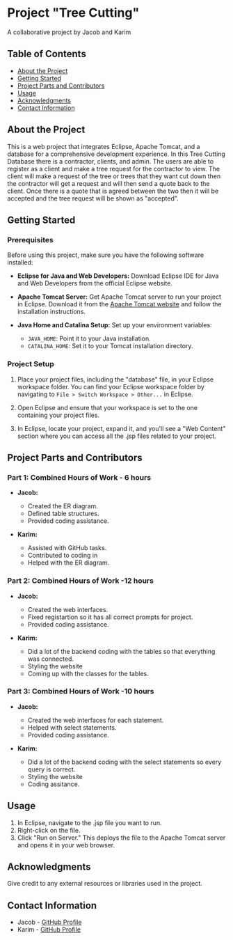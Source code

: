 
# Project "Tree Cutting"

A collaborative project by Jacob and Karim

## Table of Contents

- [About the Project](#about-the-project)
- [Getting Started](#getting-started)
- [Project Parts and Contributors](#project-parts-and-contributors)
- [Usage](#usage)
- [Acknowledgments](#acknowledgments)
- [Contact Information](#contact-information)

## About the Project

This is a web project that integrates Eclipse, Apache Tomcat, and a database for a comprehensive development experience. In this Tree Cutting Database there is a contractor, clients, and admin. The users are able to register as a client and make a tree request for the contractor to view. The client will make a request of the tree or trees that they want cut down then the contractor will get a request and will then send a quote back to the client. Once there is a quote that is agreed between the two then it will be accepted and the tree request will be shown as "accepted". 

## Getting Started

### Prerequisites

Before using this project, make sure you have the following software installed:

- **Eclipse for Java and Web Developers:** Download Eclipse IDE for Java and Web Developers from the official Eclipse website.

- **Apache Tomcat Server:** Get Apache Tomcat server to run your project in Eclipse. Download it from the [Apache Tomcat website](https://tomcat.apache.org) and follow the installation instructions.

- **Java Home and Catalina Setup:** Set up your environment variables:

    - `JAVA_HOME`: Point it to your Java installation.
    - `CATALINA_HOME`: Set it to your Tomcat installation directory.

### Project Setup

1. Place your project files, including the "database" file, in your Eclipse workspace folder. You can find your Eclipse workspace folder by navigating to `File > Switch Workspace > Other...` in Eclipse.

2. Open Eclipse and ensure that your workspace is set to the one containing your project files.

3. In Eclipse, locate your project, expand it, and you'll see a "Web Content" section where you can access all the .jsp files related to your project.

## Project Parts and Contributors

### Part 1: Combined Hours of Work - 6 hours

- **Jacob:**
  - Created the ER diagram.
  - Defined table structures.
  - Provided coding assistance.

- **Karim:**
  - Assisted with GitHub tasks.
  - Contributed to coding in 
  - Helped with the ER diagram.
 
### Part 2: Combined Hours of Work -12 hours

- **Jacob:**
  - Created the web interfaces.
  - Fixed registartion so it has all correct prompts for project. 
  - Provided coding assistance.

- **Karim:**
  - Did a lot of the backend coding with the tables so that everything was connected.
  - Styling the website
  - Coming up with the classes for the tables.

### Part 3: Combined Hours of Work -10 hours

- **Jacob:**
  - Created the web interfaces for each statement.
  - Helped with select statements. 
  - Provided coding assistance.

- **Karim:**
  - Did a lot of the backend coding with the select statements so every query is correct.
  - Styling the website
  - Coding assitance. 

## Usage

1. In Eclipse, navigate to the .jsp file you want to run.
2. Right-click on the file.
3. Click "Run on Server." This deploys the file to the Apache Tomcat server and opens it in your web browser.

## Acknowledgments

Give credit to any external resources or libraries used in the project.

## Contact Information

- Jacob - [GitHub Profile](https://github.com/jrule5960)
- Karim - [GitHub Profile](https://github.com/karimsoliman21)
